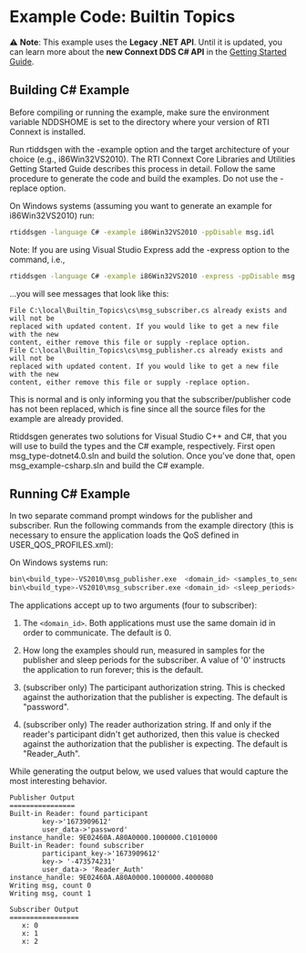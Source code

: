# Example Code: Builtin Topics

:warning: **Note**: This example uses the **Legacy .NET API**. Until it is
updated, you can learn more about the **new Connext DDS C# API** in the
[Getting Started Guide](https://community.rti.com/static/documentation/connext-dds/6.1.0/doc/manuals/connext_dds_professional/getting_started_guide/index.html).

## Building C# Example

Before compiling or running the example, make sure the environment variable
NDDSHOME is set to the directory where your version of RTI Connext is installed.

Run rtiddsgen with the -example option and the target architecture of your
choice (e.g., i86Win32VS2010). The RTI Connext Core Libraries and Utilities
Getting Started Guide describes this process in detail. Follow the same
procedure to generate the code and build the examples. Do not use the -replace
option.

On Windows systems (assuming you want to generate an example for i86Win32VS2010)
run:

```sh
rtiddsgen -language C# -example i86Win32VS2010 -ppDisable msg.idl
```

Note: If you are using Visual Studio Express add the -express option to the
command, i.e.,

```sh
rtiddsgen -language C# -example i86Win32VS2010 -express -ppDisable msg.idl
```

...you will see messages that look like this:

```plaintext
File C:\local\Builtin_Topics\cs\msg_subscriber.cs already exists and will not be
replaced with updated content. If you would like to get a new file with the new
content, either remove this file or supply -replace option.
File C:\local\Builtin_Topics\cs\msg_publisher.cs already exists and will not be
replaced with updated content. If you would like to get a new file with the new
content, either remove this file or supply -replace option.
```

This is normal and is only informing you that the subscriber/publisher code has
not been replaced, which is fine since all the source files for the example are
already provided.

Rtiddsgen generates two solutions for Visual Studio C++ and C#, that you will
use to build the types and the C# example, respectively. First open
msg_type-dotnet4.0.sln and build the solution. Once you've done that, open
msg_example-csharp.sln and build the C# example.

## Running C# Example

In two separate command prompt windows for the publisher and subscriber. Run the
following commands from the example directory (this is necessary to ensure the
application loads the QoS defined in USER_QOS_PROFILES.xml):

On Windows systems run:

```sh
bin\<build_type>-VS2010\msg_publisher.exe  <domain_id> <samples_to_send>
bin\<build_type>-VS2010\msg_subscriber.exe <domain_id> <sleep_periods> <participant_auth> <reader_auth>
```

The applications accept up to two arguments (four to subscriber):

1.  The `<domain_id>`. Both applications must use the same domain id in order to
    communicate. The default is 0.

2.  How long the examples should run, measured in samples for the publisher and
    sleep periods for the subscriber. A value of '0' instructs the application
    to run forever; this is the default.

3.  (subscriber only) The participant authorization string. This is checked
    against the authorization that the publisher is expecting. The default is
    "password".

4.  (subscriber only) The reader authorization string. If and only if the
    reader's participant didn't get authorized, then this value is checked
    against the authorization that the publisher is expecting. The default is
    "Reader_Auth".

While generating the output below, we used values that would capture the most
interesting behavior.

```plaintext
Publisher Output
================
Built-in Reader: found participant
        key->'1673909612'
        user_data->'password'
instance_handle: 9E02460A.A80A0000.1000000.C1010000
Built-in Reader: found subscriber
        participant_key->'1673909612'
        key-> '-473574231'
        user_data-> 'Reader_Auth'
instance_handle: 9E02460A.A80A0000.1000000.4000080
Writing msg, count 0
Writing msg, count 1

Subscriber Output
=================
   x: 0
   x: 1
   x: 2
```
